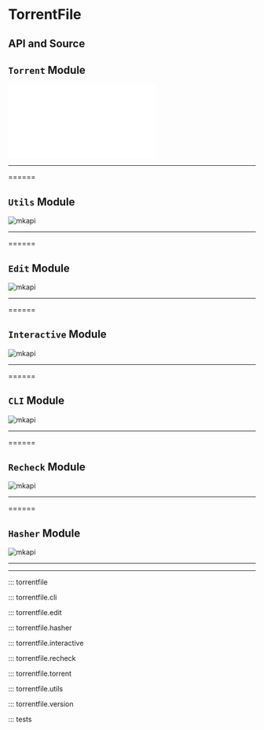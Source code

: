 # TorrentFile

## API and Source

## `Torrent` Module

![mkapi](torrentfile.torrent)

------
======

## `Utils` Module

![mkapi](torrentfile.utils)

------
======

## `Edit` Module

![mkapi](torrentfile.edit)

------
======

## `Interactive` Module

![mkapi](torrentfile.interactive)

------
======

## `CLI` Module

![mkapi](torrentfile.cli)

------
======

## `Recheck` Module

![mkapi](torrentfile.recheck)

------
======

## `Hasher` Module

![mkapi](torrentfile.hasher)

------
------

::: torrentfile

::: torrentfile.cli

::: torrentfile.edit

::: torrentfile.hasher

::: torrentfile.interactive

::: torrentfile.recheck

::: torrentfile.torrent

::: torrentfile.utils

::: torrentfile.version

::: tests

